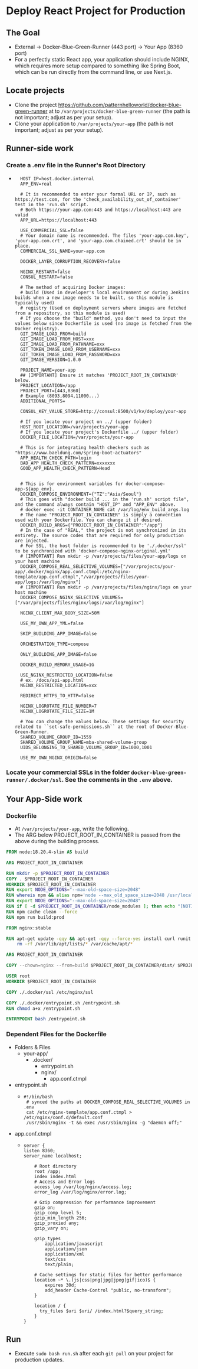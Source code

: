 # Deploy React Project for Production

## The Goal
- External -> Docker-Blue-Green-Runner (443 port) -> Your App (8360 port)
- For a perfectly static React app, your application should include NGINX, which requires more setup compared to something like Spring Boot, which can be run directly from the command line, or use Next.js.

## Locate projects
- Clone the project https://github.com/patternhelloworld/docker-blue-green-runner at  to ``/var/projects/docker-blue-green-runner`` (the path is not important; adjust as per your setup).
- Clone your application to ``/var/projects/your-app`` (the path is not important; adjust as per your setup).

## Runner-side work
### Create a .env file in the Runner's Root Directory
- ```dotenv
    HOST_IP=host.docker.internal
    APP_ENV=real
    
    # It is recommended to enter your formal URL or IP, such as https://test.com, for the 'check_availability_out_of_container' test in the 'run.sh' script.
    # Both https://your-app.com:443 and https://localhost:443 are valid
    APP_URL=https://localhost:443
    
    USE_COMMERCIAL_SSL=false
    # Your domain name is recommended. The files 'your-app.com.key', 'your-app.com.crt', and 'your-app.com.chained.crt' should be in place.
    COMMERCIAL_SSL_NAME=your-app.com
    
    DOCKER_LAYER_CORRUPTION_RECOVERY=false
    
    NGINX_RESTART=false
    CONSUL_RESTART=false
    
    # The method of acquiring Docker images:
    # build (Used in developer's local environment or during Jenkins builds when a new image needs to be built, so this module is typically used)
    # registry (Used on deployment servers where images are fetched from a repository, so this module is used)
    # If you choose the "build" method, you don't need to input the values below since Dockerfile is used (no image is fetched from the Docker registry).
    GIT_IMAGE_LOAD_FROM=build
    GIT_IMAGE_LOAD_FROM_HOST=xxx
    GIT_IMAGE_LOAD_FROM_PATHNAME=xxx
    GIT_TOKEN_IMAGE_LOAD_FROM_USERNAME=xxx
    GIT_TOKEN_IMAGE_LOAD_FROM_PASSWORD=xxx
    GIT_IMAGE_VERSION=1.0.0
    
    PROJECT_NAME=your-app
    ## [IMPORTANT] Ensure it matches 'PROJECT_ROOT_IN_CONTAINER' below.
    PROJECT_LOCATION=/app
    PROJECT_PORT=[443,8360]
    # Example (8093,8094,11000...)
    ADDITIONAL_PORTS=
    
    CONSUL_KEY_VALUE_STORE=http://consul:8500/v1/kv/deploy/your-app
    
    # If you locate your project on ../ (upper folder)
    HOST_ROOT_LOCATION=/var/projects/your-app
    # If you locate your project's Dockerfile ../ (upper folder)
    DOCKER_FILE_LOCATION=/var/projects/your-app
    
    # This is for integrating health checkers such as "https://www.baeldung.com/spring-boot-actuators"
    APP_HEALTH_CHECK_PATH=login
    BAD_APP_HEALTH_CHECK_PATTERN=xxxxxxx
    GOOD_APP_HEALTH_CHECK_PATTERN=Head
    
    
    # This is for environment variables for docker-compose-app-${app_env}.
    DOCKER_COMPOSE_ENVIRONMENT={"TZ":"Asia/Seoul"}
    # This goes with "docker build ... in the 'run.sh' script file", and the command always contain "HOST_IP" and "APP_ENV" above.
    # docker exec -it CONTAINER_NAME cat /var/log/env_build_args.log
    # The name "PROJECT_ROOT_IN_CONTAINER" is simply a convention used with your Dockerfile. You can change it if desired.
    DOCKER_BUILD_ARGS={"PROJECT_ROOT_IN_CONTAINER":"/app"}
    # In the case of "REAL," the project is not synchronized in its entirety. The source codes that are required for only production are injected.
    # For SSL, the host folder is recommended to be './.docker/ssl' to be synchronized with 'docker-compose-nginx-original.yml'
    # [IMPORTANT] Run mkdir -p /var/projects/files/your-app/logs on your host machine
    DOCKER_COMPOSE_REAL_SELECTIVE_VOLUMES=["/var/projects/your-app/.docker/nginx/app.conf.ctmpl:/etc/nginx-template/app.conf.ctmpl","/var/projects/files/your-app/logs:/var/log/nginx"]
    # [IMPORTANT] Run mkdir -p /var/projects/files/nginx/logs on your host machine
    DOCKER_COMPOSE_NGINX_SELECTIVE_VOLUMES=["/var/projects/files/nginx/logs:/var/log/nginx"]
    
    NGINX_CLIENT_MAX_BODY_SIZE=50M
    
    USE_MY_OWN_APP_YML=false
    
    SKIP_BUILDING_APP_IMAGE=false
    
    ORCHESTRATION_TYPE=compose
    
    ONLY_BUILDING_APP_IMAGE=false
    
    DOCKER_BUILD_MEMORY_USAGE=1G
    
    USE_NGINX_RESTRICTED_LOCATION=false
    # ex. /docs/api-app.html
    NGINX_RESTRICTED_LOCATION=xxx
    
    REDIRECT_HTTPS_TO_HTTP=false
    
    NGINX_LOGROTATE_FILE_NUMBER=7
    NGINX_LOGROTATE_FILE_SIZE=1M
    
    # You can change the values below. These settings for security related to ``set-safe-permissions.sh`` at the root of Docker-Blue-Green-Runner. 
    SHARED_VOLUME_GROUP_ID=1559
    SHARED_VOLUME_GROUP_NAME=mba-shared-volume-group
    UIDS_BELONGING_TO_SHARED_VOLUME_GROUP_ID=1000,1001
    
    USE_MY_OWN_NGINX_ORIGIN=false
  ```
### Locate your commercial SSLs in the folder ``docker-blue-green-runner/.docker/ssl``. See the comments in the ``.env`` above.  

## Your App-Side work

### Dockerfile
- At ``/var/projects/your-app``, write the following.
- The ARG below PROJECT_ROOT_IN_CONTAINER is passed from the above during the building process.
```Dockerfile
FROM node:18.20.4-slim AS build

ARG PROJECT_ROOT_IN_CONTAINER

RUN mkdir -p $PROJECT_ROOT_IN_CONTAINER
COPY . $PROJECT_ROOT_IN_CONTAINER
WORKDIR $PROJECT_ROOT_IN_CONTAINER
RUN export NODE_OPTIONS="--max-old-space-size=2048"
RUN whereis npm && alias npm='node --max_old_space_size=2048 /usr/local/bin/npm'
RUN export NODE_OPTIONS="--max-old-space-size=2048"
RUN if [ -d $PROJECT_ROOT_IN_CONTAINER/node_modules ]; then echo "[NOTICE] The node_modules folder exists. Skipping 'npm install'... "; else npm install --legacy-peer-deps; fi
RUN npm cache clean --force
RUN npm run build:prod

FROM nginx:stable

RUN apt-get update -qqy && apt-get -qqy --force-yes install curl runit wget unzip vim && \
    rm -rf /var/lib/apt/lists/* /var/cache/apt/*

ARG PROJECT_ROOT_IN_CONTAINER

COPY --chown=nginx --from=build $PROJECT_ROOT_IN_CONTAINER/dist/ $PROJECT_ROOT_IN_CONTAINER

USER root
WORKDIR $PROJECT_ROOT_IN_CONTAINER

COPY ./.docker/ssl /etc/nginx/ssl

COPY ./.docker/entrypoint.sh /entrypoint.sh
RUN chmod a+x /entrypoint.sh

ENTRYPOINT bash /entrypoint.sh
```
### Dependent Files for the Dockerfile
  - Folders & Files
    - your-app/
      - .docker/
          - entrypoint.sh
          - nginx/
              - app.conf.ctmpl
   - entrypoint.sh
     - ```shell
       #!/bin/bash
        # synced the paths at DOCKER_COMPOSE_REAL_SELECTIVE_VOLUMES in .env
        cat /etc/nginx-template/app.conf.ctmpl > /etc/nginx/conf.d/default.conf
        /usr/sbin/nginx -t && exec /usr/sbin/nginx -g "daemon off;"
       ```
   - app.conf.ctmpl
      - ```nginx
        server {
        listen 8360;
        server_name localhost; 
        
            # Root directory
            root /app; 
            index index.html
            # Access and Error logs
            access_log /var/log/nginx/access.log;
            error_log /var/log/nginx/error.log;
        
            # Gzip compression for performance improvement
            gzip on;
            gzip_comp_level 5;
            gzip_min_length 256;
            gzip_proxied any;
            gzip_vary on;
        
            gzip_types
                application/javascript
                application/json
                application/xml
                text/css
                text/plain;
        
            # Cache settings for static files for better performance
            location ~* \.(js|css|png|jpg|jpeg|gif|ico)$ {
                expires 30d;
                add_header Cache-Control "public, no-transform";
            }
        
            location / {
              try_files $uri $uri/ /index.html?$query_string;
            }
        }

        ``` 
## Run
- Execute ``sudo bash run.sh`` after each ``git pull`` on your project for production updates.
